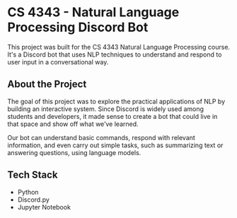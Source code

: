 # CS 4343 - Natural Language Processing Discord Bot

This project was built for the CS 4343 Natural Language Processing course. It's a Discord bot that uses NLP techniques to understand and respond to user input in a conversational way.

## About the Project

The goal of this project was to explore the practical applications of NLP by building an interactive system. Since Discord is widely used among students and developers, it made sense to create a bot that could live in that space and show off what we’ve learned.

Our bot can understand basic commands, respond with relevant information, and even carry out simple tasks, such as summarizing text or answering questions, using language models.


## Tech Stack

- Python  
- Discord.py  
- Jupyter Notebook



